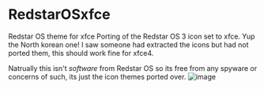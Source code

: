 # RedstarOSxfce
Redstar OS theme for xfce
Porting of the Redstar OS 3 icon set to xfce. Yup the North korean one! I saw someone had extracted the icons but had not ported them, this should work fine for xfce4. 

Natrually this isn't *software* from Redstar OS so its free from any spyware or concerns of such, its just the icon themes ported over. 
![image](https://user-images.githubusercontent.com/49593835/123021891-cbbecb80-d3cc-11eb-9d0b-c5168ae14481.png)
